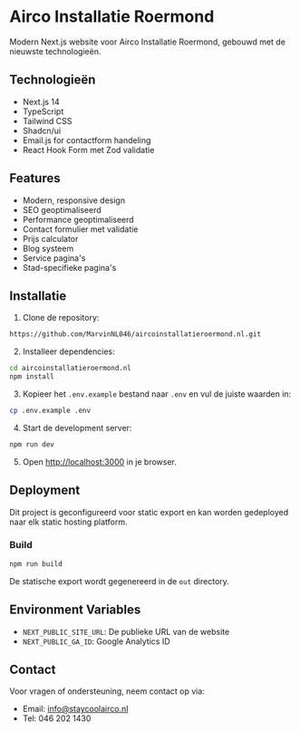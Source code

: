 # Airco Installatie Roermond

Modern Next.js website voor Airco Installatie Roermond, gebouwd met de nieuwste technologieën.

## Technologieën

- Next.js 14
- TypeScript
- Tailwind CSS
- Shadcn/ui
- Email.js for contactform handeling
- React Hook Form met Zod validatie

## Features

- Modern, responsive design
- SEO geoptimaliseerd
- Performance geoptimaliseerd
- Contact formulier met validatie
- Prijs calculator
- Blog systeem
- Service pagina's
- Stad-specifieke pagina's

## Installatie

1. Clone de repository:

```bash
https://github.com/MarvinNL046/aircoinstallatieroermond.nl.git
```

2. Installeer dependencies:

```bash
cd aircoinstallatieroermond.nl
npm install
```

3. Kopieer het `.env.example` bestand naar `.env` en vul de juiste waarden in:

```bash
cp .env.example .env
```

4. Start de development server:

```bash
npm run dev
```

5. Open [http://localhost:3000](http://localhost:3000) in je browser.

## Deployment

Dit project is geconfigureerd voor static export en kan worden gedeployed naar elk static hosting platform.

### Build

```bash
npm run build
```

De statische export wordt gegenereerd in de `out` directory.

## Environment Variables

- `NEXT_PUBLIC_SITE_URL`: De publieke URL van de website
- `NEXT_PUBLIC_GA_ID`: Google Analytics ID


## Contact

Voor vragen of ondersteuning, neem contact op via:

- Email: info@staycoolairco.nl
- Tel: 046 202 1430

